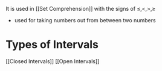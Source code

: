 It is used in [[Set Comprehension]] with the signs of $\le , \lt , \gt , \ge$ 
- used for taking numbers out from between two numbers
# Types of Intervals
[[Closed Intervals]]
[[Open Intervals]]

